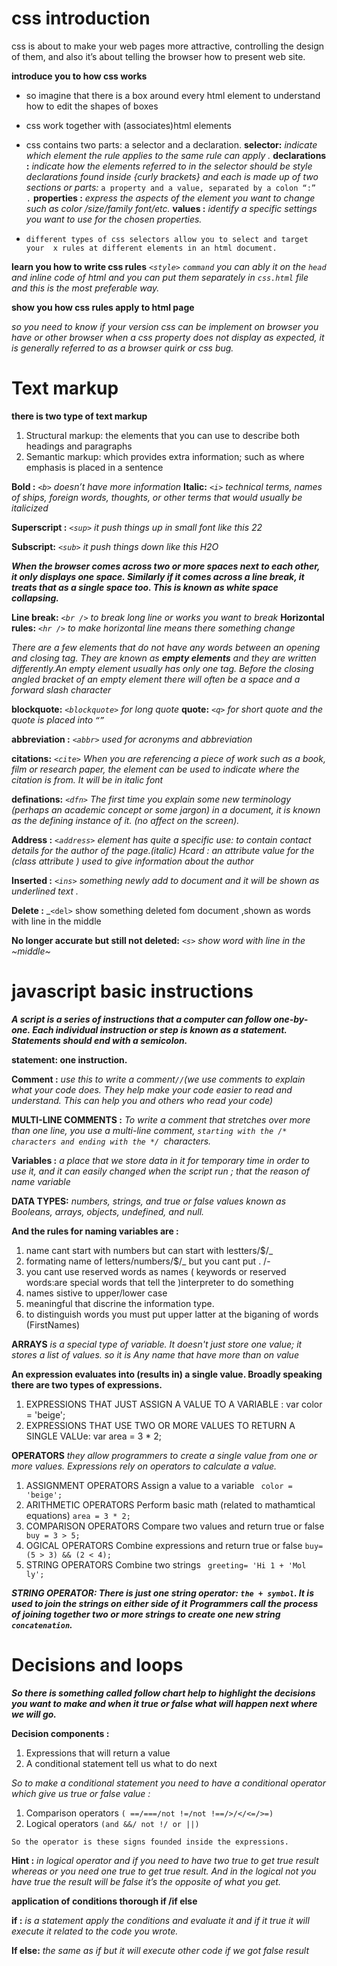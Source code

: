 # css introduction

css is about to make your web pages more attractive, controlling the design of them, and also it’s about telling the browser how to present web site.

**introduce you to how css works**

+	so imagine that there is a box around every html element to understand how to edit the shapes of boxes 
+	css work together with (associates)html elements 
+	css contains two parts: a selector and a declaration.
**selector:** _indicate which element the rule applies to the same rule can apply ._
**declarations :** _indicate how the elements referred to in the selector should be style_
*declarations found inside {curly brackets} and each is made up of two sections or parts:* `a property and a value, separated by a colon “:”  .`
**properties :** _express the aspects of the element you want to change such as color /size/family font/etc._ 
**values :** _identify a specific settings you want to use for the chosen properties._ 

+	`different types of css selectors allow you to select and target your  x rules at different elements in an html document.`

**learn you how to write css rules**
_`<style>` `command` you can ably it on the `head` and inline code of html and you can put them separately in `css.html` file and this is the most preferable way._

**show you how css rules apply to html page**

_so you need  to know if your version css can be implement on browser you have or other browser_
_when a css property does not display as expected, it is generally referred to as a browser quirk or css bug._ 

# Text markup

**there is two type of text markup**

1.	Structural markup: the elements that you can use to describe both headings and paragraphs
2.	Semantic markup: which provides extra information; such as where emphasis is placed in a sentence


**Bold :** _`<b>` doesn’t have more information_
**Italic:** _`<i>` technical terms, names of ships, foreign words, thoughts, or other terms that would usually be italicized_

**Superscript :** _`<sup>` it push things up in small font like this 22_

**Subscript:** _`<sub>` it push things down like this H2O_

***When the browser comes across two or more spaces next to each other, it only displays one space. Similarly if it comes across a line break, it treats that as a single space too. This is known as white space collapsing.***

**Line break:** _`<br />` to break long line or works you want to break_
**Horizontal rules:** _`<hr />` to make horizontal line  means there something change_



*There are a few elements that do not have any words between an opening and closing tag. They are known as **empty elements** and they are written differently.An empty element usually has only one tag. Before the closing angled bracket of an empty element there will often be a space and a forward slash character*

**blockquote:** _`<blockquote>` for long quote_
**quote:** _`<q>` for short quote and the quote is placed into  `“”`_

**abbreviation :** _`<abbr>` used for acronyms and abbreviation_ 

**citations:** _`<cite>` When you are referencing a piece of work such as a book, film or research paper, the  <cite> element can be used to indicate where the citation is from. It will be in italic font_

**definations:** _`<dfn>` The first time you explain some new terminology (perhaps an academic concept or some jargon) in a document, it is known as the defining instance of it. (no affect on the screen)._

**Address :** _`<address>` element has quite a specific use: to contain contact details for the author of the page.(italic)
Hcard : an attribute value for the (class attribute ) used to give information about the author_

**Inserted :** _`<ins>` something newly add to document and it will be shown as underlined text ._

**Delete :** _`<del>` show something deleted fom document ,shown as words with line in the middle

**No longer accurate but still not deleted:** _`<s>` show word with line in the ~middle~_ 

# javascript basic instructions

***A script is a series of instructions that a computer can follow one-by-one. Each individual instruction or step is known as a statement. Statements should end with a semicolon.***

**statement: one instruction.**

**Comment :** _use this to write a comment` // `(we use  comments to explain what your code does. They help make your code easier to read and understand. This can help you and others who read your code)_

**MULTI-LINE COMMENTS :** _To write a comment that stretches over more than one line, you use a multi-line comment, `starting with the /* characters and ending with the */ `characters._

**Variables :** *a place that we store data in it for temporary time in order to use it, and it can easily changed when the script run ; that the reason of name variable*

**DATA TYPES:** _numbers, strings, and true or false values known as Booleans, arrays, objects, undefined, and null._

**And the rules for naming variables are :**

1. name cant start with numbers but can start with lestters/$/_
2. formating name of letters/numbers/$/_ but you cant put . /-
3. you cant use reserved words as names ( keywords or reserved words:are special words that tell the )interpreter to do something
4. names sistive to upper/lower case
5. meaningful that discrine the information type.
6. to distinguish words you must put upper latter at the biganing of  words (FirstNames)

**ARRAYS** _is a special type of variable. It doesn't just store one value; it stores a list of values._
_so it is Any name that have more than on value_

__An expression evaluates into (results in) a single value. Broadly speaking there are two types of expressions.__

1. EXPRESSIONS THAT JUST ASSIGN A VALUE TO A VARIABLE : var color = 'beige';
2. EXPRESSIONS THAT USE TWO OR MORE VALUES TO RETURN A SINGLE VALUe: var area = 3 * 2;

**OPERATORS**
_they allow programmers to create a single value from one or more values._
_Expressions rely on operators to calculate a value._

1. ASSIGNMENT OPERATORS Assign a value to a variable   ` color = 'beige';`
2. ARITHMETIC OPERATORS Perform basic math (related to mathamtical equations)   `area = 3 * 2;`
3. COMPARISON OPERATORS Compare two values and return true or false     ` buy = 3 > 5;`
4. OGICAL OPERATORS Combine expressions and return true or false     `buy= (5 > 3) && (2 < 4);`
5. STRING OPERATORS Combine two strings        ` greeting= 'Hi 1 + 'Mol ly';`

***STRING OPERATOR: There is just one string operator: `the + symbol`. It is used to join the strings on either side of it***
***Programmers call the process of joining together two or more strings to create one new string `concatenation`.***



# Decisions and loops

***So there is something called follow chart help to highlight the decisions you want to make and when it true or false what will happen next where we will go.***

**Decision components :**
1.	Expressions that will return a value 
2.	A conditional statement tell us what to do next

_So to make a conditional statement you need to have a conditional operator which give us true or false value :_

1.	Comparison operators `( ==/===/not !=/not !==/>/</<=/>=)`
2.	Logical operators `(and &&/ not !/ or ||)`

`So the operator is these signs founded inside the expressions.`

**Hint :** _in logical operator and if you need to have two true to get true result whereas or you need one true to get true result. And in the logical not you have true the result will be false it’s the opposite of what you get._

**application of conditions thorough if /if else**

**if :** _is a statement apply the conditions and evaluate it and if it true it will execute it related to the code you wrote._

**If else:** _the same as if but  it will execute other code if we got false result_
